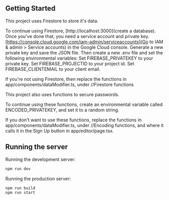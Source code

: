 ## Getting Started

This project uses Firestore to store it's data.

To continue using Firestore, [http://localhost:3000](create a database).
Once you've done that, you need a service account and private key. [https://console.cloud.google.com/iam-admin/serviceaccounts](Go to IAM & admin > Service accounts) in the Google Cloud console. Generate a new private key and save the JSON file. Then create a new .env file and set the following environmental variables:
Set FIREBASE_PRIVATEKEY to your private key.
Set FIREBASE_PROJECTID to your project id.
Set FIREBASE_CLIENTEMAIL to your client email.

If you're not using Firestore, then replace the functions in app/components/dataModifier.ts, under //Firestore functions

This project also uses functions to secure passwords.

To continue using these functions, create an environmental variable called ENCODED_PRIVATEKEY, and set it to a random string.

If you don't want to use these functions, replace the functions in app/components/dataModifier.ts, under //Encoding functions, and where it calls it in the Sign Up button in app/editor/page.tsx.

## Running the server

Running the development server:

```bash
npm run dev
```

Running the production server:

```bash
npm run build
npm run start
```
